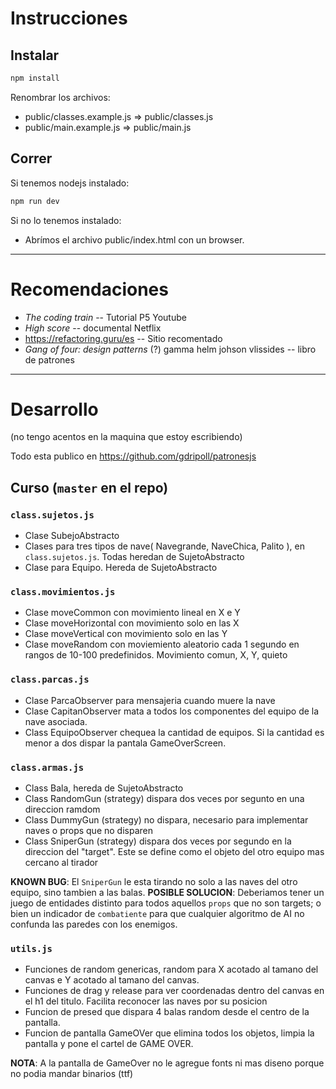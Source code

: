 # Instrucciones

## Instalar
```bash
npm install
```
Renombrar los archivos:
- public/classes.example.js => public/classes.js
- public/main.example.js    => public/main.js

## Correr
Si tenemos nodejs instalado:
```bash
npm run dev
```
Si no lo tenemos instalado:
- Abrímos el archivo public/index.html con un browser.

---

# Recomendaciones
- *The coding train* -- Tutorial P5 Youtube
- *High score* -- documental Netflix
- https://refactoring.guru/es -- Sitio recomentado
- *Gang of four: design patterns* (?) gamma helm johson vlissides -- libro de patrones

---

# Desarrollo
(no tengo acentos en la maquina que estoy escribiendo)

Todo esta publico en https://github.com/gdripoll/patronesjs
## Curso (`master` en el repo)
  
### ```class.sujetos.js```
- Clase SubejoAbstracto
- Clases para tres tipos de nave( Navegrande, NaveChica, Palito ), en ```class.sujetos.js```. Todas heredan de SujetoAbstracto
- Clase para Equipo. Hereda de SujetoAbstracto

### ```class.movimientos.js```
- Clase moveCommon con movimiento lineal en X e Y
- Clase moveHorizontal con movimiento solo en las X
- Clase moveVertical con movimiento solo en las Y
- Clase moveRandom con moviemiento aleatorio cada 1 segundo en rangos de 10-100 predefinidos. Movimiento comun, X, Y, quieto

### ```class.parcas.js```
- Clase ParcaObserver para mensajeria cuando muere la nave
- Clase CapitanObserver mata a todos los componentes del equipo de la nave asociada.
- Class EquipoObserver chequea la cantidad de equipos. Si la cantidad es menor a dos dispar la pantala GameOverScreen.

### ```class.armas.js```
- Class Bala, hereda de SujetoAbstracto
- Class RandomGun (strategy) dispara dos veces por segunto en una direccion ramdom
- Class DummyGun (strategy) no dispara, necesario para implementar naves o props que no disparen
- Class SniperGun (strategy) dispara dos veces por segundo en la direccion del "target". Este se define como el objeto del otro equipo mas cercano al tirador

**KNOWN BUG**: El `SniperGun` le esta tirando no solo a las naves del otro equipo, sino tambien a las balas.
**POSIBLE SOLUCION**: Deberiamos tener un juego de entidades distinto para todos aquellos `props` que no son targets; o bien un indicador de `combatiente` para que cualquier algoritmo de AI no confunda las paredes con los enemigos.

### ```utils.js```
- Funciones de random genericas, random para X acotado al tamano del canvas e Y acotado al tamano del canvas.
- Funciones de drag y release para ver coordenadas dentro del canvas en el h1 del titulo. Facilita reconocer las naves por su posicion
- Funcion de presed que dispara 4 balas random desde el centro de la pantalla.
- Funcion de pantalla GameOVer que elimina todos los objetos, limpia la pantalla y pone el cartel de GAME OVER.

**NOTA**: A la pantalla de GameOver no le agregue fonts ni mas diseno porque no podia mandar binarios (ttf)


